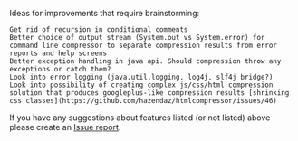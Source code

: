 Ideas for improvements that require brainstorming:

    Get rid of recursion in conditional comments
    Better choice of output stream (System.out vs System.error) for command line compressor to separate compression results from error reports and help screens
    Better exception handling in java api. Should compression throw any exceptions or catch them?
    Look into error logging (java.util.logging, log4j, slf4j bridge?)
    Look into possibility of creating complex js/css/html compression solution that produces googleplus-like compression results [shrinking css classes](https://github.com/hazendaz/htmlcompressor/issues/46)

If you have any suggestions about features listed (or not listed) above please create an [Issue report](https://github.com/hazendaz/htmlcompressor/issues).
